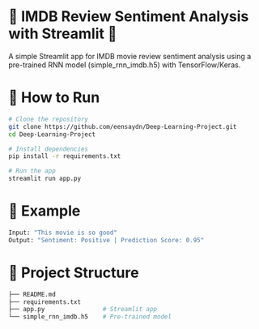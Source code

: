 # 🎥 IMDB Review Sentiment Analysis with Streamlit 🚀

A simple Streamlit app for IMDB movie review sentiment analysis using a pre-trained RNN model (simple_rnn_imdb.h5) with TensorFlow/Keras.

# 🚀 How to Run
```bash
# Clone the repository
git clone https://github.com/eensaydn/Deep-Learning-Project.git
cd Deep-Learning-Project

# Install dependencies
pip install -r requirements.txt

# Run the app
streamlit run app.py   
```
# 📌 Example
```bash
Input: "This movie is so good"
Output: "Sentiment: Positive | Prediction Score: 0.95"
```

# 📁 Project Structure
```bash
├── README.md
├── requirements.txt
├── app.py                # Streamlit app
└── simple_rnn_imdb.h5    # Pre-trained model
```
